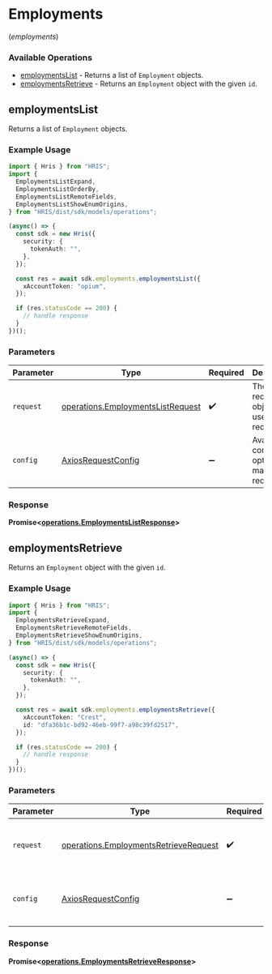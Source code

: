 # Employments
(*employments*)

### Available Operations

* [employmentsList](#employmentslist) - Returns a list of `Employment` objects.
* [employmentsRetrieve](#employmentsretrieve) - Returns an `Employment` object with the given `id`.

## employmentsList

Returns a list of `Employment` objects.

### Example Usage

```typescript
import { Hris } from "HRIS";
import {
  EmploymentsListExpand,
  EmploymentsListOrderBy,
  EmploymentsListRemoteFields,
  EmploymentsListShowEnumOrigins,
} from "HRIS/dist/sdk/models/operations";

(async() => {
  const sdk = new Hris({
    security: {
      tokenAuth: "",
    },
  });

  const res = await sdk.employments.employmentsList({
    xAccountToken: "opium",
  });

  if (res.statusCode == 200) {
    // handle response
  }
})();
```

### Parameters

| Parameter                                                                              | Type                                                                                   | Required                                                                               | Description                                                                            |
| -------------------------------------------------------------------------------------- | -------------------------------------------------------------------------------------- | -------------------------------------------------------------------------------------- | -------------------------------------------------------------------------------------- |
| `request`                                                                              | [operations.EmploymentsListRequest](../../models/operations/employmentslistrequest.md) | :heavy_check_mark:                                                                     | The request object to use for the request.                                             |
| `config`                                                                               | [AxiosRequestConfig](https://axios-http.com/docs/req_config)                           | :heavy_minus_sign:                                                                     | Available config options for making requests.                                          |


### Response

**Promise<[operations.EmploymentsListResponse](../../models/operations/employmentslistresponse.md)>**


## employmentsRetrieve

Returns an `Employment` object with the given `id`.

### Example Usage

```typescript
import { Hris } from "HRIS";
import {
  EmploymentsRetrieveExpand,
  EmploymentsRetrieveRemoteFields,
  EmploymentsRetrieveShowEnumOrigins,
} from "HRIS/dist/sdk/models/operations";

(async() => {
  const sdk = new Hris({
    security: {
      tokenAuth: "",
    },
  });

  const res = await sdk.employments.employmentsRetrieve({
    xAccountToken: "Crest",
    id: "dfa36b1c-bd92-46eb-99f7-a98c39fd2517",
  });

  if (res.statusCode == 200) {
    // handle response
  }
})();
```

### Parameters

| Parameter                                                                                      | Type                                                                                           | Required                                                                                       | Description                                                                                    |
| ---------------------------------------------------------------------------------------------- | ---------------------------------------------------------------------------------------------- | ---------------------------------------------------------------------------------------------- | ---------------------------------------------------------------------------------------------- |
| `request`                                                                                      | [operations.EmploymentsRetrieveRequest](../../models/operations/employmentsretrieverequest.md) | :heavy_check_mark:                                                                             | The request object to use for the request.                                                     |
| `config`                                                                                       | [AxiosRequestConfig](https://axios-http.com/docs/req_config)                                   | :heavy_minus_sign:                                                                             | Available config options for making requests.                                                  |


### Response

**Promise<[operations.EmploymentsRetrieveResponse](../../models/operations/employmentsretrieveresponse.md)>**

